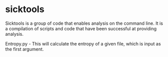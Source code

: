 # sicktools
Sicktools is a group of code that enables analysis on the command line. It is a compilation of scripts and code that have been successful at providing analysis.

Entropy.py - This will calculate the entropy of a given file, which is input as the first argument.
